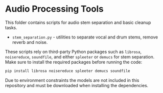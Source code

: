 # Audio Processing Tools

This folder contains scripts for audio stem separation and basic cleanup tasks.

* `stem_separation.py` - utilities to separate vocal and drum stems, remove reverb and noise.

These scripts rely on third-party Python packages such as `librosa`,
`noisereduce`, `soundfile`, and either `spleeter` or `demucs` for stem
separation. Make sure to install the required packages before running the code:

```bash
pip install librosa noisereduce spleeter demucs soundfile
```

Due to environment constraints the models are not included in this repository and must be downloaded when installing the dependencies.
